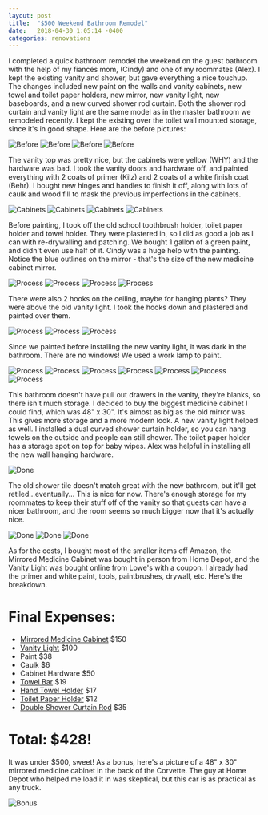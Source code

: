 ```yaml
---
layout: post
title:  "$500 Weekend Bathroom Remodel"
date:   2018-04-30 1:05:14 -0400
categories: renovations
---
```


I completed a quick bathroom remodel the weekend on the guest bathroom with the help of my fiancés mom, (Cindy) and one of my roommates (Alex). I kept the existing vanity and shower, but gave everything a nice touchup. The changes included new paint on the walls and vanity cabinets, new towel and toilet paper holders, new mirror, new vanity light, new baseboards, and a new curved shower rod curtain. Both the shower rod curtain and vanity light are the same model as in the master bathroom we remodeled recently. I kept the existing over the toilet wall mounted storage, since it's in good shape. Here are the before pictures:

![Before](/images/bathroom/before1.jpg)
![Before](/images/bathroom/before2.jpg)
![Before](/images/bathroom/before3.jpg)
![Before](/images/bathroom/before4.jpg)

The vanity top was pretty nice, but the cabinets were yellow (WHY) and the hardware was bad. I took the vanity doors and hardware off, and painted everything with 2 coats of primer (Kilz) and 2 coats of a white finish coat (Behr). I bought new hinges and handles to finish it off, along with lots of caulk and wood fill to mask the previous imperfections in the cabinets.

![Cabinets](/images/bathroom/cabinets1.jpg)
![Cabinets](/images/bathroom/cabinets2.jpg)
![Cabinets](/images/bathroom/cabinets3.jpg)
![Cabinets](/images/bathroom/cabinets4.jpg)

Before painting, I took off the old school toothbrush holder, toilet paper holder and towel holder. They were plastered in, so I did as good a job as I can with re-drywalling and patching. We bought 1 gallon of a green paint, and didn't even use half of it.  Cindy was a huge help with the painting. Notice the blue outlines on the mirror - that's the size of the new medicine cabinet mirror.

![Process](/images/bathroom/process1.jpg)
![Process](/images/bathroom/process2.jpg)
![Process](/images/bathroom/process3.jpg)
![Process](/images/bathroom/process4.jpg)

There were also 2 hooks on the ceiling, maybe for hanging plants? They were above the old vanity light. I took the hooks down and plastered and painted over them.

![Process](/images/bathroom/process5.jpg)
![Process](/images/bathroom/process6.jpg)
![Process](/images/bathroom/process7.jpg)

Since we painted before installing the new vanity light, it was dark in the bathroom. There are no windows! We used a work lamp to paint.

![Process](/images/bathroom/process8.jpg)
![Process](/images/bathroom/process9.jpg)
![Process](/images/bathroom/process10.jpg)
![Process](/images/bathroom/process11.jpg)
![Process](/images/bathroom/process12.jpg)
![Process](/images/bathroom/process13.jpg)
![Process](/images/bathroom/process14.jpg)

This bathroom doesn't have pull out drawers in the vanity, they're blanks, so there isn't much storage. I decided to buy the biggest medicine cabinet I could find, which was 48" x 30". It's almost as big as the old mirror was. This gives more storage and a more modern look. A new vanity light helped as well. I installed a dual curved shower curtain holder, so you can hang towels on the outside and people can still shower. The toilet paper holder has a storage spot on top for baby wipes. Alex was helpful in installing all the new wall hanging hardware.

![Done](/images/bathroom/shower.jpg)

The old shower tile doesn't match great with the new bathroom, but it'll get retiled...eventually... This is nice for now. There's enough storage for my roommates to keep their stuff off of the vanity so that guests can have a nicer bathroom, and the room seems so much bigger now that it's actually nice.

![Done](/images/bathroom/final1.jpg)
![Done](/images/bathroom/final2.jpg)
![Done](/images/bathroom/final3.jpg)

As for the costs, I bought most of the smaller items off Amazon, the Mirrored Medicine Cabinet was bought in person from Home Depot, and the Vanity Light was bought online from Lowe's with a coupon. I already had the primer and white paint, tools, paintbrushes, drywall, etc. Here's the breakdown.

# Final Expenses:
* [Mirrored Medicine Cabinet](https://www.homedepot.com/p/Glacier-Bay-48-in-x-30-in-Frameless-Surface-Mount-Bathroom-Medicine-Cabinet-in-White-T48-BM/100557237) $150
* [Vanity Light](https://www.lowes.com/pd/allen-roth-Merington-5-Light-37-5-in-Brushed-Nickel-Vanity-Light-Bar/50432422) $100
* Paint $38
* Caulk $6
* Cabinet Hardware $50
* [Towel Bar](https://amzn.to/2Fv57Rp) $19
* [Hand Towel Holder](https://amzn.to/2JDW7fk) $17
* [Toilet Paper Holder](https://amzn.to/2JAuqEf) $12
* [Double Shower Curtain Rod](https://amzn.to/2Fu8055) $35

# Total: $428!

It was under $500, sweet! As a bonus, here's a picture of a 48" x 30" mirrored medicine cabinet in the back of the Corvette. The guy at Home Depot who helped me load it in was skeptical, but this car is as practical as any truck.

![Bonus](/images/bathroom/itfits.jpg)
